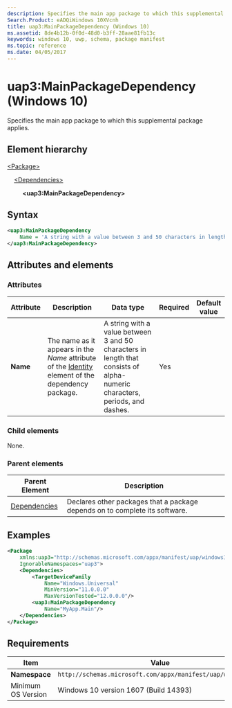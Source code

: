 ```yaml
---
description: Specifies the main app package to which this supplemental package applies.
Search.Product: eADQiWindows 10XVcnh
title: uap3:MainPackageDependency (Windows 10)
ms.assetid: 8de4b12b-0f0d-48d0-b3ff-28aae81fb13c
keywords: windows 10, uwp, schema, package manifest
ms.topic: reference
ms.date: 04/05/2017
---
```


# uap3:MainPackageDependency (Windows 10)

Specifies the main app package to which this supplemental package applies.

## Element hierarchy

[\<Package\>](element-package.md)

&nbsp;&nbsp;&nbsp;&nbsp;[\<Dependencies\>](element-dependencies.md)

&nbsp;&nbsp;&nbsp;&nbsp; &nbsp;&nbsp;&nbsp;&nbsp;**\<uap3:MainPackageDependency\>**

## Syntax

```xml
<uap3:MainPackageDependency
    Name = 'A string with a value between 3 and 50 characters in length that consists of alpha-numeric characters, periods, and dashes.' >
</uap3:MainPackageDependency>
```

## Attributes and elements

### Attributes

| Attribute | Description | Data type | Required | Default value |
|-|-|-|-|-|
| **Name**  | The name as it appears in the *Name* attribute of the [Identity](element-identity.md) element of the dependency package. | A string with a value between 3 and 50 characters in length that consists of alpha-numeric characters, periods, and dashes. | Yes |  |

### Child elements

None.

### Parent elements

| Parent Element | Description |
|-|-|
| [Dependencies](element-dependencies.md) | Declares other packages that a package depends on to complete its software. |

## Examples

```xml
<Package
    xmlns:uap3="http://schemas.microsoft.com/appx/manifest/uap/windows10/3"  
    IgnorableNamespaces="uap3">
    <Dependencies>  
        <TargetDeviceFamily
            Name="Windows.Universal"
            MinVersion="11.0.0.0" 
            MaxVersionTested="12.0.0.0"/>  
        <uap3:MainPackageDependency
            Name="MyApp.Main"/>  
    </Dependencies>  
</Package>
```

## Requirements

| Item | Value |
|--|--|
| **Namespace** | `http://schemas.microsoft.com/appx/manifest/uap/windows10/3` |
| Minimum OS Version | Windows 10 version 1607 (Build 14393) |
